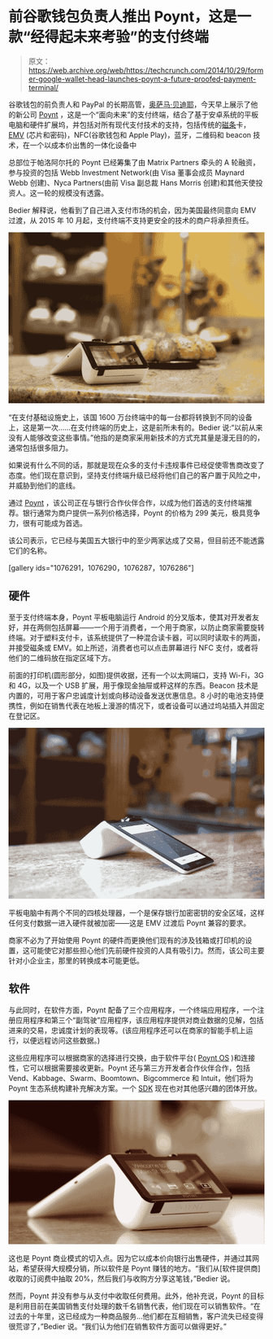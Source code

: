 # 前谷歌钱包负责人推出 Poynt，这是一款“经得起未来考验”的支付终端 

> 原文：<https://web.archive.org/web/https://techcrunch.com/2014/10/29/former-google-wallet-head-launches-poynt-a-future-proofed-payment-terminal/>

谷歌钱包的前负责人和 PayPal 的长期高管，[奥萨马·贝迪耶](https://web.archive.org/web/20221207005105/https://www.linkedin.com/in/obedier)，今天早上展示了他的新公司 [Poynt](https://web.archive.org/web/20221207005105/http://www.getpoynt.com/developers) ，这是一个“面向未来”的支付终端，结合了基于安卓系统的平板电脑和硬件扩展坞，并包括对所有现代支付技术的支持，包括传统的[磁条](https://web.archive.org/web/20221207005105/http://en.wikipedia.org/wiki/Magnetic_stripe_card)卡， [EMV](https://web.archive.org/web/20221207005105/http://en.wikipedia.org/wiki/EMV) (芯片和密码)，NFC(谷歌钱包和 Apple Play)，蓝牙，二维码和 beacon 技术，在一个以成本价出售的一体化设备中

总部位于帕洛阿尔托的 Poynt 已经筹集了由 Matrix Partners 牵头的 A 轮融资，参与投资的包括 Webb Investment Network(由 Visa 董事会成员 Maynard Webb 创建)、Nyca Partners(由前 Visa 副总裁 Hans Morris 创建)和其他天使投资人。这一轮的规模没有透露。

Bedier 解释说，他看到了自己进入支付市场的机会，因为美国最终同意向 EMV 过渡，从 2015 年 10 月起，支付终端不支持更安全的技术的商户将承担责任。

![Poynt - Customer screen on counter](img/19eb39c081ca95bc63dcd5fe11b46c8b.png)

“在支付基础设施史上，该国 1600 万台终端中的每一台都将转换到不同的设备上，这是第一次……在支付终端的历史上，这是前所未有的。Bedier 说:“以前从来没有人能够改变这些事情。”他指的是商家采用新技术的方式充其量是漫无目的的，通常包括很多阻力。

如果说有什么不同的话，那就是现在众多的支付卡违规事件已经促使零售商改变了态度。他们现在意识到，坚持支付终端升级已经将他们自己的客户置于风险之中，并威胁到他们的底线。

通过 [Poynt](https://web.archive.org/web/20221207005105/https://getpoynt.com/) ，该公司正在与银行合作伙伴合作，以成为他们首选的支付终端推荐。银行通常为商户提供一系列价格选择，Poynt 的价格为 299 美元，极具竞争力，很有可能成为首选。

该公司表示，它已经与美国五大银行中的至少两家达成了交易，但目前还不能透露它们的名称。

[gallery ids="1076291，1076290，1076287，1076286"]

## 硬件

至于支付终端本身，Poynt 平板电脑运行 Android 的分叉版本，使其对开发者友好，并在两侧包括屏幕——一个用于消费者，一个用于商家，以防止商家需要旋转终端。对于塑料支付卡，该系统提供了一种混合读卡器，可以同时读取卡的两面，并接受磁条或 EMV。如上所述，消费者也可以点击屏幕进行 NFC 支付，或者将他们的二维码放在指定区域下方。

前面的打印机(圆形部分，如图)提供收据，还有一个以太网端口，支持 Wi-Fi，3G 和 4G，以及一个 USB 扩展，用于像现金抽屉或秤这样的东西。Beacon 技术是内置的，可用于客户忠诚度计划或向移动设备发送优惠信息。8 小时的电池支持便携性，例如在销售代表在地板上漫游的情况下，或者设备可以通过坞站插入并固定在登记区。

![Poynt - Merchant screen on counter](img/9fc7e49d06af2adec6636aabe8a88e86.png)

平板电脑中有两个不同的四核处理器，一个是保存银行加密密钥的安全区域，这样任何支付数据一进入硬件就被加密——这是 EMV 过渡后 Poynt 兼容的要求。

商家不必为了开始使用 Poynt 的硬件而更换他们现有的涉及钱箱或打印机的设置，这可能使它对那些担心他们先前硬件投资的人具有吸引力。然而，该公司主要针对小企业主，那里的转换成本可能更低。

## 软件

与此同时，在软件方面，Poynt 配备了三个应用程序，一个终端应用程序，一个注册应用程序和第三个“副驾驶”应用程序，该应用程序提供对商业数据的见解，包括进来的交易，忠诚度计划的表现等。(该应用程序还可以在商家的智能手机上运行，以便远程访问这些数据。)

这些应用程序可以根据商家的选择进行交换，由于软件平台( [Poynt OS](https://web.archive.org/web/20221207005105/https://getpoynt.com/developers) )和连接性，它可以根据需要接收更新。Poynt 还与第三方开发者合作伙伴合作，包括 Vend、Kabbage、Swarm、Boomtown、Bigcommerce 和 Intuit，他们将为 Poynt 生态系统构建补充解决方案。一个 [SDK](https://web.archive.org/web/20221207005105/https://getpoynt.com/developers) 现在也对其他感兴趣的团体开放。

![Poynt - still_02](img/f8327531b45379fd92ad509d09e5ce1e.png)

这也是 Poynt 商业模式的切入点。因为它以成本价向银行出售硬件，并通过其网站，希望获得大规模分销，所以软件是 Poynt 赚钱的地方。“我们从[软件提供商]收取的订阅费中抽取 20%，然后我们与收购方分享这笔钱，”Bedier 说。

然而，Poynt 并没有参与从支付中收取任何费用。此外，他补充说，Poynt 的目标是利用目前在美国销售支付处理的数千名销售代表，他们现在可以销售软件。“在过去的十年里，这已经成为一种商品服务…他们都在互相销售，客户流失已经变得很荒谬了，”Bedier 说。“我们认为他们在销售软件方面可以做得更好。”